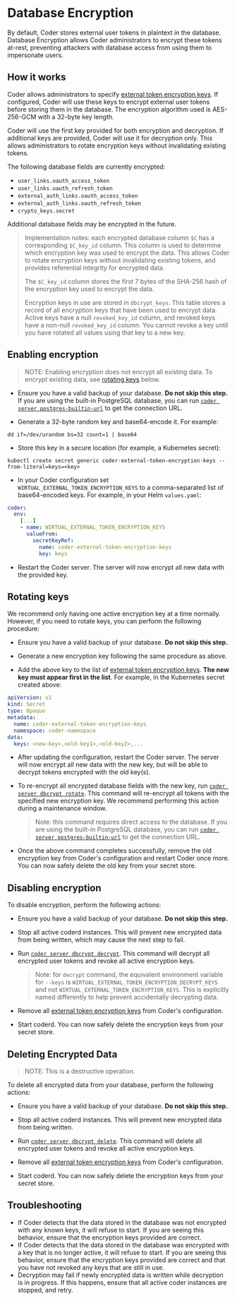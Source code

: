 # Database Encryption

By default, Coder stores external user tokens in plaintext in the database.
Database Encryption allows Coder administrators to encrypt these tokens at-rest,
preventing attackers with database access from using them to impersonate users.

## How it works

Coder allows administrators to specify
[external token encryption keys](../../reference/cli/server.md#--external-token-encryption-keys).
If configured, Coder will use these keys to encrypt external user tokens before
storing them in the database. The encryption algorithm used is AES-256-GCM with
a 32-byte key length.

Coder will use the first key provided for both encryption and decryption. If
additional keys are provided, Coder will use it for decryption only. This allows
administrators to rotate encryption keys without invalidating existing tokens.

The following database fields are currently encrypted:

- `user_links.oauth_access_token`
- `user_links.oauth_refresh_token`
- `external_auth_links.oauth_access_token`
- `external_auth_links.oauth_refresh_token`
- `crypto_keys.secret`

Additional database fields may be encrypted in the future.

> Implementation notes: each encrypted database column `$C` has a corresponding
> `$C_key_id` column. This column is used to determine which encryption key was
> used to encrypt the data. This allows Coder to rotate encryption keys without
> invalidating existing tokens, and provides referential integrity for encrypted
> data.
>
> The `$C_key_id` column stores the first 7 bytes of the SHA-256 hash of the
> encryption key used to encrypt the data.
>
> Encryption keys in use are stored in `dbcrypt_keys`. This table stores a
> record of all encryption keys that have been used to encrypt data. Active keys
> have a null `revoked_key_id` column, and revoked keys have a non-null
> `revoked_key_id` column. You cannot revoke a key until you have rotated all
> values using that key to a new key.

## Enabling encryption

> NOTE: Enabling encryption does not encrypt all existing data. To encrypt
> existing data, see [rotating keys](#rotating-keys) below.

- Ensure you have a valid backup of your database. **Do not skip this step.** If
  you are using the built-in PostgreSQL database, you can run
  [`coder server postgres-builtin-url`](../../reference/cli/server_postgres-builtin-url.md)
  to get the connection URL.

- Generate a 32-byte random key and base64-encode it. For example:

```shell
dd if=/dev/urandom bs=32 count=1 | base64
```

- Store this key in a secure location (for example, a Kubernetes secret):

```shell
kubectl create secret generic coder-external-token-encryption-keys --from-literal=keys=<key>
```

- In your Coder configuration set `WIRTUAL_EXTERNAL_TOKEN_ENCRYPTION_KEYS` to a
  comma-separated list of base64-encoded keys. For example, in your Helm
  `values.yaml`:

```yaml
coder:
  env:
    [...]
    - name: WIRTUAL_EXTERNAL_TOKEN_ENCRYPTION_KEYS
      valueFrom:
        secretKeyRef:
          name: coder-external-token-encryption-keys
          key: keys
```

- Restart the Coder server. The server will now encrypt all new data with the
  provided key.

## Rotating keys

We recommend only having one active encryption key at a time normally. However,
if you need to rotate keys, you can perform the following procedure:

- Ensure you have a valid backup of your database. **Do not skip this step.**

- Generate a new encryption key following the same procedure as above.

- Add the above key to the list of
  [external token encryption keys](../../reference/cli/server.md#--external-token-encryption-keys).
  **The new key must appear first in the list**. For example, in the Kubernetes
  secret created above:

```yaml
apiVersion: v1
kind: Secret
type: Opaque
metadata:
  name: coder-external-token-encryption-keys
  namespace: coder-namespace
data:
  keys: <new-key>,<old-key1>,<old-key2>,...
```

- After updating the configuration, restart the Coder server. The server will
  now encrypt all new data with the new key, but will be able to decrypt tokens
  encrypted with the old key(s).

- To re-encrypt all encrypted database fields with the new key, run
  [`coder server dbcrypt rotate`](../../reference/cli/server_dbcrypt_rotate.md).
  This command will re-encrypt all tokens with the specified new encryption key.
  We recommend performing this action during a maintenance window.

  > Note: this command requires direct access to the database. If you are using
  > the built-in PostgreSQL database, you can run
  > [`coder server postgres-builtin-url`](../../reference/cli/server_postgres-builtin-url.md)
  > to get the connection URL.

- Once the above command completes successfully, remove the old encryption key
  from Coder's configuration and restart Coder once more. You can now safely
  delete the old key from your secret store.

## Disabling encryption

To disable encryption, perform the following actions:

- Ensure you have a valid backup of your database. **Do not skip this step.**

- Stop all active coderd instances. This will prevent new encrypted data from
  being written, which may cause the next step to fail.

- Run
  [`coder server dbcrypt decrypt`](../../reference/cli/server_dbcrypt_decrypt.md).
  This command will decrypt all encrypted user tokens and revoke all active
  encryption keys.

  > Note: for `decrypt` command, the equivalent environment variable for
  > `--keys` is `WIRTUAL_EXTERNAL_TOKEN_ENCRYPTION_DECRYPT_KEYS` and not
  > `WIRTUAL_EXTERNAL_TOKEN_ENCRYPTION_KEYS`. This is explicitly named differently
  > to help prevent accidentally decrypting data.

- Remove all
  [external token encryption keys](../../reference/cli/server.md#--external-token-encryption-keys)
  from Coder's configuration.

- Start coderd. You can now safely delete the encryption keys from your secret
  store.

## Deleting Encrypted Data

> NOTE: This is a destructive operation.

To delete all encrypted data from your database, perform the following actions:

- Ensure you have a valid backup of your database. **Do not skip this step.**

- Stop all active coderd instances. This will prevent new encrypted data from
  being written.

- Run
  [`coder server dbcrypt delete`](../../reference/cli/server_dbcrypt_delete.md).
  This command will delete all encrypted user tokens and revoke all active
  encryption keys.

- Remove all
  [external token encryption keys](../../reference/cli/server.md#--external-token-encryption-keys)
  from Coder's configuration.

- Start coderd. You can now safely delete the encryption keys from your secret
  store.

## Troubleshooting

- If Coder detects that the data stored in the database was not encrypted with
  any known keys, it will refuse to start. If you are seeing this behavior,
  ensure that the encryption keys provided are correct.
- If Coder detects that the data stored in the database was encrypted with a key
  that is no longer active, it will refuse to start. If you are seeing this
  behavior, ensure that the encryption keys provided are correct and that you
  have not revoked any keys that are still in use.
- Decryption may fail if newly encrypted data is written while decryption is in
  progress. If this happens, ensure that all active coder instances are stopped,
  and retry.
